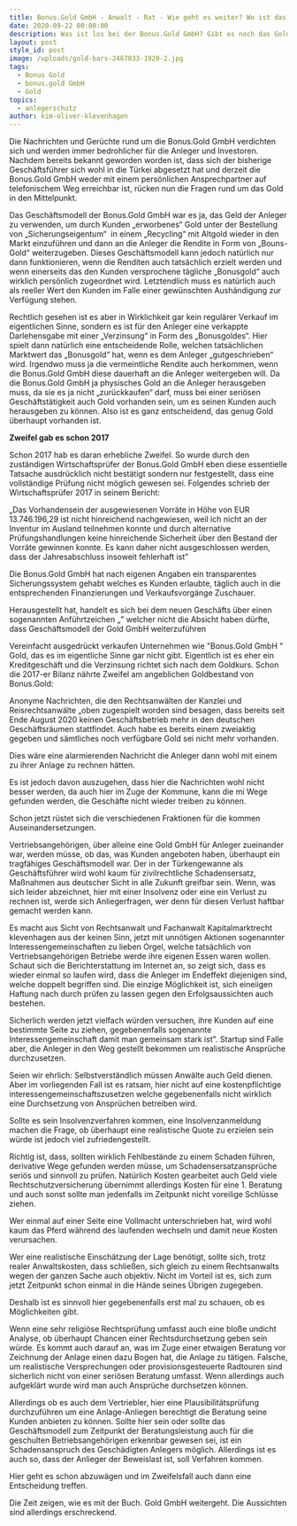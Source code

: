 ```yaml
---
title: Bonus.Gold GmbH - Anwalt - Rat - Wie geht es weiter? Wo ist das Gold?
date: 2020-09-22 00:00:00
description: Was ist los bei der Bonus.Gold GmbH? Gibt es noch das Gold der Anleger?
layout: post
style_id: post
image: /uploads/gold-bars-2467833-1920-2.jpg
tags:
  - Bonus Gold
  - bonus.gold GmbH
  - Gold
topics:
  - anlegerschutz
author: kim-oliver-klevenhagen
---
```


Die Nachrichten und Gerüchte rund um die Bonus.Gold GmbH verdichten sich und werden immer bedrohlicher für die Anleger und Investoren. Nachdem bereits bekannt geworden worden ist, dass sich der bisherige Geschäftsführer sich wohl in die Türkei abgesetzt hat und derzeit die Bonus.Gold GmbH weder mit einem persönlichen Ansprechpartner auf telefonischem Weg erreichbar ist, rücken nun die Fragen rund um das Gold in den Mittelpunkt.

Das Geschäftsmodell der Bonus.Gold GmbH war es ja, das Geld der Anleger zu verwenden, um durch Kunden „erworbenes“ Gold unter der Bestellung von „Sicherungseigentum“ &nbsp;in einem „Recycling“ mit Altgold wieder in den Markt einzuführen und dann an die Anleger die Rendite in Form von „Bouns-Gold“ weiterzugeben. Dieses Geschäftsmodell kann jedoch natürlich nur dann funktionieren, wenn die Renditen auch tatsächlich erzielt werden und wenn einerseits das den Kunden versprochene tägliche „Bonusgold“ auch wirklich persönlich zugeordnet wird. Letztendlich muss es natürlich auch als reeller Wert den Kunden im Falle einer gewünschten Aushändigung zur Verfügung stehen.

Rechtlich gesehen ist es aber in Wirklichkeit gar kein regulärer Verkauf im eigentlichen Sinne, sondern es ist für den Anleger eine verkappte Darlehensgabe mit einer „Verzinsung“ in Form des „Bonusgoldes“. Hier spielt dann natürlich eine entscheidende Rolle, welchen tatsächlichen Marktwert das „Bonusgold“ hat, wenn es dem Anleger „gutgeschrieben“ wird. Irgendwo muss ja die vermeintliche Rendite auch herkommen, wenn die Bonus.Gold GmbH diese dauerhaft an die Anleger weitergeben will. Da die Bonus.Gold GmbH ja physisches Gold an die Anleger herausgeben muss, da sie es ja nicht „zurückkaufen“ darf, muss bei einer seriösen Geschäftstätigkeit auch Gold vorhanden sein, um es seinen Kunden auch herausgeben zu können. Also ist es ganz entscheidend, das genug Gold überhaupt vorhanden ist.

**Zweifel gab es schon 2017**

Schon 2017 hab es daran erhebliche Zweifel. So wurde durch den zuständigen Wirtschaftsprüfer der Bonus.Gold GmbH eben diese essentielle Tatsache ausdrücklich nicht bestätigt sondern nur festgestellt, dass eine vollständige Prüfung nicht möglich gewesen sei. Folgendes schrieb der Wirtschaftsprüfer 2017 in seinem Bericht:

„Das Vorhandensein der ausgewiesenen Vorräte in Höhe von EUR 13.746.196,29 ist nicht hinreichend nachgewiesen, weil ich nicht an der Inventur im Ausland teilnehmen konnte und durch alternative Prüfungshandlungen keine hinreichende Sicherheit über den Bestand der Vorräte gewinnen konnte. Es kann daher nicht ausgeschlossen werden, dass der Jahresabschluss insoweit fehlerhaft ist”

Die Bonus.Gold GmbH hat nach eigenen Angaben ein transparentes Sicherungssystem gehabt welches es Kunden erlaubte, täglich auch in die entsprechenden Finanzierungen und Verkaufsvorgänge Zuschauer.

Herausgestellt hat, handelt es sich bei dem neuen Geschäfts über einen sogenannten Anführtzeichen „" welcher nicht die Absicht haben dürfte, dass Geschäftsmodell der Gold GmbH weiterzuführen

Vereinfacht ausgedrückt verkaufen Unternehmen wie "Bonus.Gold GmbH " Gold, das es im eigentliche Sinne gar nicht gibt. Eigentlich ist es eher ein Kreditgeschäft und die Verzinsung richtet sich nach dem Goldkurs. Schon die 2017-er Bilanz nährte Zweifel am angeblichen Goldbestand von Bonus.Gold:

Anonyme Nachrichten, die den Rechtsanwälten der Kanzlei und Reisrechtsanwälte „oben zugespielt worden sind besagen, dass bereits seit Ende August 2020 keinen Geschäftsbetrieb mehr in den deutschen Geschäftsräumen stattfindet. Auch habe es bereits einem zweiaktig gegeben und sämtliches noch verfügbare Gold sei nicht mehr vorhanden.

Dies wäre eine alarmierenden Nachricht die Anleger dann wohl mit einem zu ihrer Anlage zu rechnen hätten.

Es ist jedoch davon auszugehen, dass hier die Nachrichten wohl nicht besser werden, da auch hier im Zuge der Kommune, kann die mi Wege gefunden werden, die Geschäfte nicht wieder treiben zu können.

Schon jetzt rüstet sich die verschiedenen Fraktionen für die kommen Auseinandersetzungen.

Vertriebsangehörigen, über alleine eine Gold GmbH für Anleger zueinander war, werden müsse, ob das, was Kunden angeboten haben, überhaupt ein tragfähiges Geschäftsmodell war. Der in der Türkengewanne als Geschäftsführer wird wohl kaum für zivilrechtliche Schadensersatz, Ma&szlig;nahmen aus deutscher Sicht in alle Zukunft greifbar sein. Wenn, was sich leider abzeichnet, hier mit einer Insolvenz oder eine ein Verlust zu rechnen ist, werde sich Anliegerfragen, wer denn für diesen Verlust haftbar gemacht werden kann.

Es macht aus Sicht von Rechtsanwalt und Fachanwalt Kapitalmarktrecht klevenhagen aus der keinen Sinn, jetzt mit unnötigen Aktionen sogenannter Interessengemeinschaften zu lieben Orgel, welche tatsächlich von Vertriebsangehörigen Betriebe werde ihre eigenen Essen waren wollen. Schaut sich die Berichterstattung im Internet an, so zeigt sich, dass es wieder einmal so laufen wird, dass die Anleger im Endeffekt diejenigen sind, welche doppelt begriffen sind. Die einzige Möglichkeit ist, sich eineiigen Haftung nach durch prüfen zu lassen gegen den Erfolgsaussichten auch bestehen.

Sicherlich werden jetzt vielfach würden versuchen, ihre Kunden auf eine bestimmte Seite zu ziehen, gegebenenfalls sogenannte Interessengemeinschaft damit man gemeinsam stark ist". Startup sind Falle aber, die Anleger in den Weg gestellt bekommen um realistische Ansprüche durchzusetzen.

Seien wir ehrlich: Selbstverständlich müssen Anwälte auch Geld dienen. Aber im vorliegenden Fall ist es ratsam, hier nicht auf eine kostenpflichtige interessengemeinschaftszusetzen welche gegebenenfalls nicht wirklich eine Durchsetzung von Ansprüchen betreiben wird.

Sollte es sein Insolvenzverfahren kommen, eine Insolvenzanmeldung machen die Frage, ob überhaupt eine realistische Quote zu erzielen sein würde ist jedoch viel zufriedengestellt.

Richtig ist, dass, sollten wirklich Fehlbestände zu einem Schaden führen, derivative Wege gefunden werden müsse, um Schadensersatzansprüche seriös und sinnvoll zu prüfen. Natürlich Kosten gearbeitet auch Geld viele Rechtschutzversicherung übernimmt allerdings Kosten für eine 1. Beratung und auch sonst sollte man jedenfalls im Zeitpunkt nicht voreilige Schlüsse ziehen.

Wer einmal auf einer Seite eine Vollmacht unterschrieben hat, wird wohl kaum das Pferd während des laufenden wechseln und damit neue Kosten verursachen.

Wer eine realistische Einschätzung der Lage benötigt, sollte sich, trotz realer Anwaltskosten, dass schlie&szlig;en, sich gleich zu einem Rechtsanwalts wegen der ganzen Sache auch objektiv. Nicht im Vorteil ist es, sich zum jetzt Zeitpunkt schon einmal in die Hände seines Übrigen zugegeben.

Deshalb ist es sinnvoll hier gegebenenfalls erst mal zu schauen, ob es Möglichkeiten gibt.

Wenn eine sehr religiöse Rechtsprüfung umfasst auch eine blo&szlig;e undicht Analyse, ob überhaupt Chancen einer Rechtsdurchsetzung geben sein würde. Es kommt auch darauf an, was im Zuge einer etwaigen Beratung vor Zeichnung der Anlage einen dazu Bogen hat, die Anlage zu tätigen. Falsche, um realistische Versprechungen oder provisionsgesteuerte Radtouren sind sicherlich nicht von einer seriösen Beratung umfasst. Wenn allerdings auch aufgeklärt wurde wird man auch Ansprüche durchsetzen können.

Allerdings ob es auch dem Vertriebler, hier eine Plausibilitätsprüfung durchzuführen um eine Anlage-Anliegen berechtigt die Beratung seine Kunden anbieten zu können. Sollte hier sein oder sollte das Geschäftsmodell zum Zeitpunkt der Beratungsleistung auch für die geschulten Betriebsangehörigen erkennbar gewesen sei, ist ein Schadensanspruch des Geschädigten Anlegers möglich. Allerdings ist es auch so, dass der Anlieger der Beweislast ist, soll Verfahren kommen.

Hier geht es schon abzuwägen und im Zweifelsfall auch dann eine Entscheidung treffen.

Die Zeit zeigen, wie es mit der Buch. Gold GmbH weitergeht. Die Aussichten sind allerdings erschreckend.